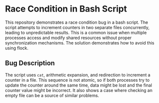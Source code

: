 # Race Condition in Bash Script

This repository demonstrates a race condition bug in a bash script.  The script attempts to increment counters in two separate files concurrently, leading to unpredictable results. This is a common issue when multiple processes access and modify shared resources without proper synchronization mechanisms. The solution demonstrates how to avoid this using flock.

## Bug Description
The script uses `cat`, arithmetic expansion, and redirection to increment a counter in a file. This sequence is not atomic, so if both processes try to update the counter around the same time, data might be lost and the final counter value might be incorrect.  It also shows a case where checking an empty file can be a source of similar problems.